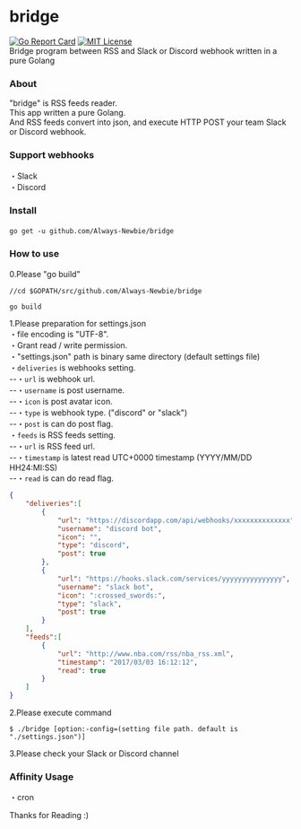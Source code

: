 # bridge
[![Go Report Card](https://goreportcard.com/badge/github.com/Always-Newbie/bridge)](https://goreportcard.com/report/github.com/Always-Newbie/bridge)
[![MIT License](https://img.shields.io/badge/license-MIT-blue.svg)](https://github.com/Always-Newbie/bridge/blob/master/LICENSE)   
Bridge program between RSS and Slack or Discord webhook written in a pure Golang 

### About

"bridge" is RSS feeds reader.  
This app written a pure Golang.    
And RSS feeds convert into json, and execute HTTP POST your team Slack or Discord webhook.

### Support webhooks

・Slack  
・Discord

### Install  

```
go get -u github.com/Always-Newbie/bridge　　
```

### How to use
0.Please "go build"　　

```
//cd $GOPATH/src/github.com/Always-Newbie/bridge

go build
```

1.Please preparation for settings.json  
・file encoding is "UTF-8".  
・Grant read / write permission.  
・"settings.json" path is binary same directory (default settings file)  
・`deliveries` is webhooks setting.  
  --・`url` is webhook url.  
  --・`username` is post username.  
  --・`icon` is post avatar icon.  
  --・`type` is webhook type. ("discord" or "slack")  
  --・`post` is can do post flag.  
  ・`feeds` is RSS feeds setting.  
  --・`url` is RSS feed url.  
  --・`timestamp` is latest read UTC+0000 timestamp (YYYY/MM/DD HH24:MI:SS)  
  --・`read` is can do read flag.

```json
{
    "deliveries":[
        {
            "url": "https://discordapp.com/api/webhooks/xxxxxxxxxxxxxx",
            "username": "discord bot",
            "icon": "",
            "type": "discord",
            "post": true
        },
        {
            "url": "https://hooks.slack.com/services/yyyyyyyyyyyyyyy",
            "username": "slack bot",
            "icon": ":crossed_swords:",
            "type": "slack",
            "post": true
        }
    ],
    "feeds":[
        {
            "url": "http://www.nba.com/rss/nba_rss.xml",
            "timestamp": "2017/03/03 16:12:12",
            "read": true
        }
    ]
}
```

2.Please execute command
```
$ ./bridge [option:-config=(setting file path. default is "./settings.json")]
```

3.Please check your Slack or Discord channel

### Affinity Usage
・cron  


Thanks for Reading :)
